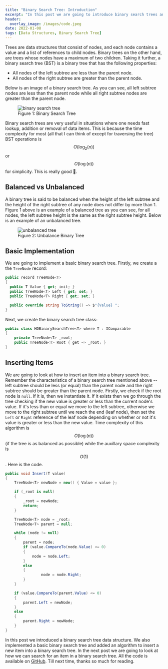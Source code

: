 ```yaml
---
title: "Binary Search Tree: Introduction"
excerpt: "In this post we are going to introduce binary search trees and implement a basic binary search tree"
header:
  overlay_image: /images/code.jpeg
date: 2022-01-08
tags: [Data Structures, Binary Search Tree]
---
```


Trees are data structures that consist of nodes, and each node contains a value and a list of references to child nodes. Binary trees on the other hand, are trees whose nodes have a maximum of two children. Taking it further, a binary search tree (BST) is a binary tree that has the following properties:

- All nodes of the left subtree are less than the parent node.
- All nodes of the right subtree are greater than the parent node.

Below is an image of a binary search tree. As you can see, all left subtree nodes are less than the parent node while all right subtree nodes are greater than the parent node.

<figure>
<img src="{{ site.baseurl }}/images/bst.png" alt="binary search tree">
<figcaption>Figure 1: Binary Search Tree</figcaption>
</figure>

Binary search trees are very useful in situations where one needs fast lookup, addition or removal of data items. This is because the time complexity for most (all that I can think of except for traversing the tree) BST operations is $$ O(\log_2(n)) $$ or $$ O(\log(n)) $$ for simplicity. This is really good :slightly_smiling_face:.

## Balanced vs Unbalanced

A binary tree is said to be balanced when the height of the left subtree and the height of the right subtree of any node does not differ by more than 1. Figure 1 above is an example of a balanced tree as you can see, for all nodes, the left subtree height is the same as the right subtree height. Below is an example of an unbalanced tree.

<figure>
<img src="{{ site.baseurl }}/images/unbalanced-bst.png" alt="unbalanced tree">
<figcaption>Figure 2: Unbalance Binary Tree</figcaption>
</figure>

## Basic Implementation

We are going to implement a basic binary search tree. Firstly, we create a the `TreeNode` record:

```csharp
public record TreeNode<T>
{
  public T Value { get; init; }
  public TreeNode<T> Left { get; set; }
  public TreeNode<T> Right { get; set; }

  public override string ToString() => $"{Value} ";
}
```

Next, we create the binary search tree class:

```csharp
public class HDBinarySearchTree<T> where T : IComparable
{
    private TreeNode<T> _root;
    public TreeNode<T> Root { get => _root; }
}
```

## Inserting Items

We are going to look at how to insert an item into a binary search tree. Remember the characteristics of a binary search tree mentioned above -- left subtree should be less (or equal) than the parent node and the right subtree should be greater than the parent node. Firstly, we check if the root node is `null`. If it is, then we instantiate it. If it exists then we go through the tree checking if the new value is greater or less than the current node's value. If it's less than or equal we move to the left subtree, otherwise we move to the right subtree until we reach the end (leaf node), then set the `Left` or `Right` reference of the leaf node depending on whether or not it's value is greater or less than the new value. Time complexity of this algorithm is $$ O(\log(n)) $$ (if the tree is as balanced as possible) while the auxillary space complexity is $$ O(1) $$. Here is the code.

```csharp
public void Insert(T value)
{
    TreeNode<T> newNode = new() { Value = value };

    if (_root is null)
    {
        _root = newNode;
        return;
    }

    TreeNode<T> node = _root;
    TreeNode<T> parent = null;

    while (node != null)
    {
        parent = node;
        if (value.CompareTo(node.Value) <= 0)
        {
            node = node.Left;
        }
        else
        {
                node = node.Right;
        }
    }

    if (value.CompareTo(parent.Value) <= 0)
    {
        parent.Left = newNode;
    }
    else
    {
        parent.Right = newNode;
    }
}
```

In this post we introduced a binary search tree data structure. We also implemented a basic binary search tree and added an algorithm to insert a new item into a binary search tree. In the next post we are going to look at how we can search for an item in a binary search tree. All the code is available on [GitHub](https://github.com/vince-nyanga/data-structures). Till next time, thanks so much for reading.
